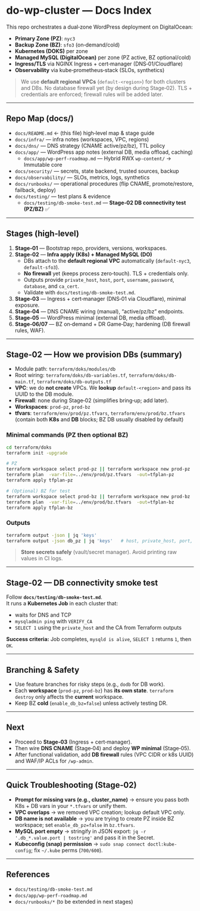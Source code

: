 # do-wp-cluster — Docs Index

This repo orchestrates a dual‑zone WordPress deployment on DigitalOcean:
- **Primary Zone (PZ)**: `nyc3`
- **Backup Zone (BZ)**: `sfo3` (on‑demand/cold)
- **Kubernetes (DOKS)** per zone
- **Managed MySQL (DigitalOcean)** per zone (PZ active, BZ optional/cold)
- **Ingress/TLS** via NGINX Ingress + cert‑manager (DNS‑01/Cloudflare)
- **Observability** via kube‑prometheus‑stack (SLOs, synthetics)

> We use **default regional VPCs** (`default-<region>`) for both clusters and DBs. No database firewall yet (by design during Stage‑02). TLS + credentials are enforced; firewall rules will be added later.

---

## Repo Map (docs/)

- `docs/README.md` ← (this file) high‑level map & stage guide
- `docs/infra/` — infra notes (workspaces, VPC, regions)
- `docs/dns/` — DNS strategy (CNAME active/pz/bz), TTL policy
- `docs/app/` — WordPress app notes (external DB, media offload, caching)
  - `docs/app/wp-perf-roadmap.md` — Hybrid RWX `wp-content/` → Immutable core
- `docs/security/` — secrets, state backend, trusted sources, backup
- `docs/observability/` — SLOs, metrics, logs, synthetics
- `docs/runbooks/` — operational procedures (flip CNAME, promote/restore, failback, deploy)
- `docs/testing/` — test plans & evidence
  - `docs/testing/db-smoke-test.md` — **Stage‑02 DB connectivity test (PZ/BZ)** ✅

---

## Stages (high‑level)

1. **Stage‑01** — Bootstrap repo, providers, versions, workspaces.
2. **Stage‑02** — **Infra apply (K8s) + Managed MySQL (DO)**  
   - DBs attach to the **default regional VPC** automatically (`default-nyc3`, `default-sfo3`).  
   - **No firewall** yet (keeps process zero‑touch). TLS + credentials only.
   - Outputs provide `private_host`, `host`, `port`, `username`, `password`, `database`, and `ca_cert`.
   - Validate with `docs/testing/db-smoke-test.md`.
3. **Stage‑03** — Ingress + cert‑manager (DNS‑01 via Cloudflare), minimal exposure.
4. **Stage‑04** — DNS CNAME wiring (manual), “active/pz/bz” endpoints.
5. **Stage‑05** — WordPress minimal (external DB, media offload).
6. **Stage‑06/07** — BZ on‑demand + DR Game‑Day; hardening (DB firewall rules, WAF).

---

## Stage‑02 — How we provision DBs (summary)

- Module path: `terraform/doks/modules/db`
- Root wiring: `terraform/doks/db-variables.tf`, `terraform/doks/db-main.tf`, `terraform/doks/db-outputs.tf`
- **VPC**: we do **not create** VPCs. We **lookup** `default-<region>` and pass its UUID to the DB module.
- **Firewall**: none during Stage‑02 (simplifies bring‑up; add later).
- **Workspaces**: `prod-pz`, `prod-bz`
- **tfvars**: `terraform/env/prod/pz.tfvars`, `terraform/env/prod/bz.tfvars`  
  (contain both **K8s** and **DB** blocks; BZ DB usually disabled by default)

### Minimal commands (PZ then optional BZ)

```bash
cd terraform/doks
terraform init -upgrade

# PZ
terraform workspace select prod-pz || terraform workspace new prod-pz
terraform plan  -var-file=../env/prod/pz.tfvars  -out=tfplan-pz
terraform apply tfplan-pz

# (Optional) BZ for test
terraform workspace select prod-bz || terraform workspace new prod-bz
terraform plan  -var-file=../env/prod/bz.tfvars  -out=tfplan-bz
terraform apply tfplan-bz
```

### Outputs
```bash
terraform output -json | jq 'keys'
terraform output -json db_pz | jq 'keys'   # host, private_host, port, database, username, password, ca_cert
```

> **Store secrets safely** (vault/secret manager). Avoid printing raw values in CI logs.

---

## Stage‑02 — DB connectivity smoke test

Follow **`docs/testing/db-smoke-test.md`**.  
It runs a **Kubernetes Job** in each cluster that:
- waits for DNS and TCP
- `mysqladmin ping` with `VERIFY_CA`
- `SELECT 1` using the `private_host` and the CA from Terraform outputs

**Success criteria:** Job completes, `mysqld is alive`, `SELECT 1` returns `1`, then `OK`.

---

## Branching & Safety

- Use feature branches for risky steps (e.g., `dodb` for DB work).
- Each **workspace** (`prod-pz`, `prod-bz`) has **its own state**. `terraform destroy` only affects the **current** workspace.
- Keep BZ **cold** (`enable_db_bz=false`) unless actively testing DR.

---

## Next

- Proceed to **Stage‑03** (Ingress + cert‑manager).  
- Then wire **DNS CNAME** (Stage‑04) and deploy **WP minimal** (Stage‑05).
- After functional validation, add **DB firewall** rules (VPC CIDR or k8s UUID) and WAF/IP ACLs for `/wp-admin`.

---

## Quick Troubleshooting (Stage‑02)

- **Prompt for missing vars (e.g., cluster_name)** → ensure you pass both K8s + DB vars in your `*.tfvars` or unify them.
- **VPC overlaps** → we removed VPC creation; lookup default VPC only.
- **DB name is not available** → you are trying to create PZ inside BZ workspace; set `enable_db_pz=false` in `bz.tfvars`.
- **MySQL port empty** → stringify in JSON export: `jq -r '.db_*.value.port | tostring'` and pass it in the Secret.
- **Kubeconfig (snap) permission** → `sudo snap connect doctl:kube-config`; fix `~/.kube` perms (`700/600`).

---

## References

- `docs/testing/db-smoke-test.md`
- `docs/app/wp-perf-roadmap.md`
- `docs/runbooks/*` (to be extended in next stages)
